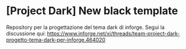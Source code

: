 # [Project Dark] New black template
Repository per la progettazione del tema dark di inforge. 
Segui la discussione qui: https://www.inforge.net/xi/threads/team-project-dark-progetto-tema-dark-per-inforge.464020
